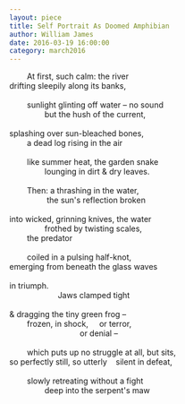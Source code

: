 ```yaml
---
layout: piece
title: Self Portrait As Doomed Amphibian
author: William James
date: 2016-03-19 16:00:00
category: march2016
---
```

<p>&nbsp;&nbsp;&nbsp;&nbsp;&nbsp;&nbsp;&nbsp;&nbsp;At first, such calm: the river<br />
drifting sleepily along its banks,<br />
<br />
&nbsp;&nbsp;&nbsp;&nbsp;&nbsp;&nbsp;&nbsp;&nbsp;sunlight glinting off water &ndash; no sound<br />
&nbsp;&nbsp;&nbsp;&nbsp;&nbsp;&nbsp;&nbsp;&nbsp;&nbsp;&nbsp;&nbsp;&nbsp;&nbsp;&nbsp;&nbsp;&nbsp;but the hush of the current,<br />
<br />
splashing over sun-bleached bones,<br />
&nbsp;&nbsp;&nbsp;&nbsp;&nbsp;&nbsp;&nbsp;&nbsp;a dead log rising in the air<br />
<br />
&nbsp;&nbsp;&nbsp;&nbsp;&nbsp;&nbsp;&nbsp;&nbsp;like summer heat, the garden snake<br />
&nbsp;&nbsp;&nbsp;&nbsp;&nbsp;&nbsp;&nbsp;&nbsp;&nbsp;&nbsp;&nbsp;&nbsp;&nbsp;&nbsp;&nbsp;&nbsp;lounging in dirt &amp; dry leaves.<br />
<br />
&nbsp;&nbsp;&nbsp;&nbsp;&nbsp;&nbsp;&nbsp;&nbsp;Then: a thrashing in the water,<br />
&nbsp;&nbsp;&nbsp;&nbsp;&nbsp;&nbsp;&nbsp;&nbsp;&nbsp;&nbsp;&nbsp;&nbsp;&nbsp;&nbsp;&nbsp;&nbsp;&nbsp;the sun&#39;s reflection broken<br />
<br />
into wicked, grinning knives, the water<br />
&nbsp;&nbsp;&nbsp;&nbsp;&nbsp;&nbsp;&nbsp;&nbsp;&nbsp;&nbsp;&nbsp;&nbsp;&nbsp;&nbsp;&nbsp;&nbsp;frothed by twisting scales,<br />
&nbsp;&nbsp;&nbsp;&nbsp;&nbsp;&nbsp;&nbsp;&nbsp;the predator<br />
<br />
&nbsp;&nbsp;&nbsp;&nbsp;&nbsp;&nbsp;&nbsp;&nbsp;coiled in a pulsing half-knot,<br />
emerging from beneath the glass waves<br />
<br />
in triumph.<br />
&nbsp;&nbsp;&nbsp;&nbsp;&nbsp;&nbsp;&nbsp;&nbsp;&nbsp;&nbsp;&nbsp;&nbsp;&nbsp;&nbsp;&nbsp;&nbsp;&nbsp;&nbsp;&nbsp;&nbsp;&nbsp;&nbsp;Jaws clamped tight<br />
<br />
&amp; dragging the tiny green frog &ndash;<br />
&nbsp;&nbsp;&nbsp;&nbsp;&nbsp;&nbsp;&nbsp;&nbsp;frozen, in shock,&nbsp;&nbsp;&nbsp;&nbsp;&nbsp;or terror,<br />
&nbsp;&nbsp;&nbsp;&nbsp;&nbsp;&nbsp;&nbsp;&nbsp;&nbsp;&nbsp;&nbsp;&nbsp;&nbsp;&nbsp;&nbsp;&nbsp;&nbsp;&nbsp;&nbsp;&nbsp;&nbsp;&nbsp;&nbsp;&nbsp;&nbsp;&nbsp;&nbsp;&nbsp;&nbsp;&nbsp;&nbsp;&nbsp;or denial &ndash;<br />
<br />
&nbsp;&nbsp;&nbsp;&nbsp;&nbsp;&nbsp;&nbsp;&nbsp;which puts up no struggle at all, but sits,<br />
so perfectly still, so utterly&nbsp;&nbsp;&nbsp;&nbsp;silent in defeat,<br />
<br />
&nbsp;&nbsp;&nbsp;&nbsp;&nbsp;&nbsp;&nbsp;&nbsp;slowly retreating without a fight<br />
&nbsp;&nbsp;&nbsp;&nbsp;&nbsp;&nbsp;&nbsp;&nbsp;&nbsp;&nbsp;&nbsp;&nbsp;&nbsp;&nbsp;&nbsp;&nbsp;deep into the serpent&#39;s maw</p>